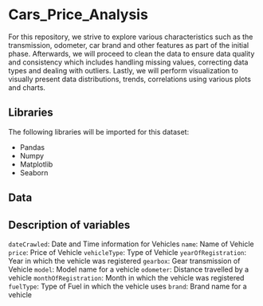 # Cars_Price_Analysis

For this repository, we strive to explore various characteristics such as the transmission, odometer, car brand and other features as part of the initial phase. Afterwards, we will proceed to clean the data to ensure data quality and consistency which includes handling missing values, correcting data types and dealing with outliers. Lastly, we will perform visualization to visually present data distributions, trends, correlations using various plots and charts.

## Libraries
The following libraries will be imported for this dataset:
- Pandas
- Numpy
- Matplotlib
- Seaborn

## Data


## Description of variables
`dateCrawled`: Date and Time information for Vehicles
`name`: Name of Vehicle
`price`: Price of Vehicle
`vehicleType`: Type of Vehicle
`yearOfRegistration`: Year in which the vehicle was registered
`gearbox`: Gear transmission of Vehicle
`model`: Model name for a vehicle
`odometer`: Distance travelled by a vehicle
`monthOfRegistration`: Month in which the vehicle was registered
`fuelType`: Type of Fuel in which the vehicle uses
`brand`: Brand name for a vehicle




